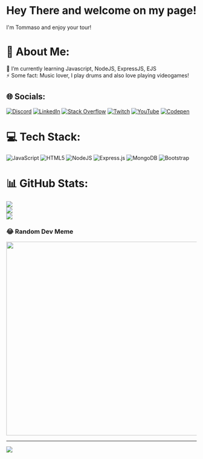 <h1>Hey There and welcome on my page!</h1>
I'm Tommaso and enjoy your tour!

# 💫 About Me:
🌱 I’m currently learning Javascript, NodeJS, ExpressJS, EJS<br>⚡ Some fact: Music lover, I play drums and also love playing videogames!


## 🌐 Socials:
[![Discord](https://img.shields.io/badge/Discord-%237289DA.svg?logo=discord&logoColor=white)](https://discord.gg/Tiuty00) [![LinkedIn](https://img.shields.io/badge/LinkedIn-%230077B5.svg?logo=linkedin&logoColor=white)]([tommaso-caravaggi-66b130251](https://www.linkedin.com/in/tommaso-caravaggi-66b130251/)) [![Stack Overflow](https://img.shields.io/badge/-Stackoverflow-FE7A16?logo=stack-overflow&logoColor=white)](https://stackoverflow.com/users/19699682) [![Twitch](https://img.shields.io/badge/Twitch-%239146FF.svg?logo=Twitch&logoColor=white)](https://twitch.tv/Tiuty00) [![YouTube](https://img.shields.io/badge/YouTube-%23FF0000.svg?logo=YouTube&logoColor=white)](https://youtube.com/@Tiuty00) [![Codepen](https://img.shields.io/badge/Codepen-000000?style=for-the-badge&logo=codepen&logoColor=white)](https://codepen.io/Tiuty00) 

# 💻 Tech Stack:
![JavaScript](https://img.shields.io/badge/javascript-%23323330.svg?style=for-the-badge&logo=javascript&logoColor=%23F7DF1E) ![HTML5](https://img.shields.io/badge/html5-%23E34F26.svg?style=for-the-badge&logo=html5&logoColor=white) ![NodeJS](https://img.shields.io/badge/node.js-6DA55F?style=for-the-badge&logo=node.js&logoColor=white) ![Express.js](https://img.shields.io/badge/express.js-%23404d59.svg?style=for-the-badge&logo=express&logoColor=%2361DAFB) ![MongoDB](https://img.shields.io/badge/MongoDB-%234ea94b.svg?style=for-the-badge&logo=mongodb&logoColor=white) ![Bootstrap](https://img.shields.io/badge/bootstrap-%23563D7C.svg?style=for-the-badge&logo=bootstrap&logoColor=white)
# 📊 GitHub Stats:
![](https://github-readme-stats.vercel.app/api?username=Tiuty00&theme=tokyonight&hide_border=false&include_all_commits=true&count_private=true)<br/>
![](https://github-readme-streak-stats.herokuapp.com/?user=Tiuty00&theme=tokyonight&hide_border=false)<br/>
![](https://github-readme-stats.vercel.app/api/top-langs/?username=Tiuty00&theme=tokyonight&hide_border=false&include_all_commits=true&count_private=true&layout=compact)

### 😂 Random Dev Meme
<img src="https://rm.up.railway.app/" width="512px"/>

---
[![](https://visitcount.itsvg.in/api?id=Tiuty00&icon=0&color=0)](https://visitcount.itsvg.in)

<!-- Proudly created with GPRM ( https://gprm.itsvg.in ) -->
